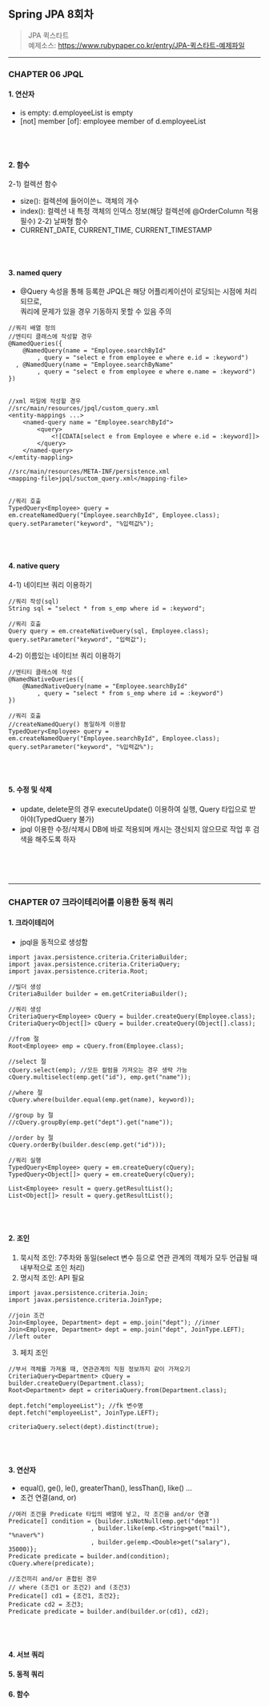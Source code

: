 ## Spring JPA 8회차
> JPA 퀵스타트  
  예제소스: https://www.rubypaper.co.kr/entry/JPA-퀵스타트-예제파일
---

### CHAPTER 06 JPQL
#### 1. 연산자
 - is empty: d.employeeList is empty
 - [not] member [of]: employee member of d.employeeList
<br>
<br>

#### 2. 함수
 2-1) 컬렉션 함수
  - size(): 컬렉션에 들어이쓴ㄴ 객체의 개수
  - index(): 컬렉션 내 특정 객체의 인덱스 정보(해당 컬렉션에 @OrderColumn 적용 필수)
 2-2) 날짜형 함수
  - CURRENT_DATE, CURRENT_TIME, CURRENT_TIMESTAMP
<br>
<br>

#### 3. named query
 - @Query 속성을 통해 등록한 JPQL은 해당 어플리케이션이 로딩되는 시점에 처리되므로,  
   쿼리에 문제가 있을 경우 기동하지 못할 수 있음 주의  
 ```
 //쿼리 배열 정의
 //엔티티 클래스에 작성할 경우
 @NamedQueries({
     @NamedQuery(name = "Employee.searchById"
	     , query = "select e from employee e where e.id = :keyword")
   , @NamedQuery(name = "Employee.searchByName"
         , query = "select e from employee e where e.name = :keyword")
 })
 
 
 //xml 파일에 작성할 경우
 //src/main/resources/jpql/custom_query.xml
 <entity-mappings ...>
     <named-query name = "Employee.searchById">
	     <query>
		     <![CDATA[select e from Employee e where e.id = :keyword]]>
		 </query>
	 </named-query>
 </emtity-mappling>
 
 //src/main/resources/META-INF/persistence.xml
 <mapping-file>jpql/suctom_query.xml</mapping-file>
 
 
 //쿼리 호출
 TypedQuery<Employee> query = em.createNamedQuery("Employee.searchById", Employee.class);
 query.setParameter("keyword", "%입력값%");
 ```
<br>
<br>

#### 4. native query
 4-1) 네이티브 쿼리 이용하기
 ```
 //쿼리 작성(sql)
 String sql = "select * from s_emp where id = :keyword";
 
 //쿼리 호출
 Query query = em.createNativeQuery(sql, Employee.class);
 query.setParameter("keyword", "입력값");
 ```
 4-2) 이름있는 네이티브 쿼리 이용하기
 ```
 //엔티티 클래스에 작성
 @NamedNativeQueries({
     @NamedNativeQuery(name = "Employee.searchById"
	     , query = "select * from s_emp where id = :keyword")
 })
 
 //쿼리 호출
 //createNamedQuery() 동일하게 이용함
 TypedQuery<Employee> query = em.createNamedQuery("Employee.searchById", Employee.class);
 query.setParameter("keyword", "%입력값%");
 ```
<br>
<br>

#### 5. 수정 및 삭제
 - update, delete문의 경우 executeUpdate() 이용하여 실행, Query 타입으로 받아야(TypedQuery 불가)
 - jpql 이용한 수정/삭제시 DB에 바로 적용되며 캐시는 갱신되지 않으므로 작업 후 검색을 해주도록 하자
<br>
<br>
<br>

---
### CHAPTER 07 크라이테리어를 이용한 동적 쿼리
#### 1. 크라이테리어
 - jpql을 동적으로 생성함
 ```
 import javax.persistence.criteria.CriteriaBuilder;
 import javax.persistence.criteria.CriteriaQuery;
 import javax.persistence.criteria.Root;
 
 //빌더 생성
 CriteriaBuilder builder = em.getCriteriaBuilder();
 
 //쿼리 생성
 CriteriaQuery<Employee> cQuery = builder.createQuery(Employee.class);
 CriteriaQuery<Object[]> cQuery = builder.createQuery(Object[].class);
 
 //from 절
 Root<Employee> emp = cQuery.from(Employee.class);
 
 //select 절
 cQuery.select(emp); //모든 컬럼을 가져오는 경우 생략 가능
 cQuery.multiselect(emp.get("id"), emp.get("name"));
 
 //where 절
 cQuery.where(builder.equal(emp.get(name), keyword));
 
 //group by 절
 //cQuery.groupBy(emp.get("dept").get("name"));
 
 //order by 절
 cQuery.orderBy(builder.desc(emp.get("id")));
 
 //쿼리 실행
 TypedQuery<Employee> query = em.createQuery(cQuery);
 TypedQuery<Object[]> query = em.createQuery(cQuery);
 
 List<Employee> result = query.getResultList();
 List<Object[]> result = query.getResultList();
 ```
 <br>
 <br>
 
 #### 2. 조인
  1) 묵시적 조인: 7주차와 동일(select 변수 등으로 연관 관계의 객체가 모두 언급될 때 내부적으로 조인 처리)
  2) 명시적 조인: API 필요
  ```
  import javax.persistence.criteria.Join;
  import javax.persistence.criteria.JoinType;
  
  //join 조건
  Join<Employee, Department> dept = emp.join("dept"); //inner
  Join<Employee, Department> dept = emp.join("dept", JoinType.LEFT); //left outer
  ```
  3) 페치 조인
  ```
  //부서 객체를 가져올 때, 연관관계의 직원 정보까지 같이 가져오기
  CriteriaQuery<Department> cQuery = builder.createQuery(Department.class);
  Root<Department> dept = criteriaQuery.from(Department.class);
  
  dept.fetch("employeeList"); //fk 변수명
  dept.fetch("employeeList", JoinType.LEFT);
  
  criteriaQuery.select(dept).distinct(true);
  
  ```
 <br>
 <br>
 
 #### 3. 연산자
  - equal(), ge(), le(), greaterThan(), lessThan(), like() ...
  - 조건 연결(and, or)
   ```
   //여러 조건을 Predicate 타입의 배열에 넣고, 각 조건을 and/or 연결
   Predicate[] condition = {builder.isNotNull(emp.get("dept"))
                          , builder.like(emp.<String>get("mail"), "%naver%")
						  , builder.ge(emp.<Double>get("salary"), 35000)};
   Predicate predicate = builder.and(condition);
   cQuery.where(predicate);
   
   //조건끼리 and/or 혼합된 경우
   // where (조건1 or 조건2) and (조건3)
   Predicate[] cd1 = {조건1, 조건2};
   Predicate cd2 = 조건3;
   Predicate predicate = builder.and(builder.or(cd1), cd2);
   ```
 <br>
 <br>
 
 #### 4. 서브 쿼리
 #### 5. 동적 쿼리
 #### 6. 함수
